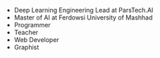 - Deep Learning Engineering Lead at ParsTech.AI
- Master of AI at Ferdowsi University of Mashhad
- Programmer
- Teacher
- Web Developer
- Graphist
